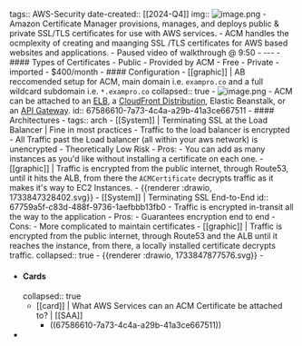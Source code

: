 tags:: AWS-Security
date-created:: [[2024-Q4]]
img:: ![image.png](../assets/image_1708455974022_0.png)
	- Amazon Certificate Manager provisions, manages, and deploys public & private SSL/TLS certificates for use with AWS services.
	- ACM handles the ocmplexity of creating and maanging SSL /TLS certificates for AWS based websites and applications.
	- Paused video of walkthrough @ 9:50
	- ---
	- #### Types of Certificates
		- Public - Provided by ACM - Free
		- Private - imported - $400/month
	- #### Configuration
		- [[graphic]] | AB reccomended setup for ACM, main domain i.e. `exampro.co` and a full wildcard subdomain i.e. `*.exampro.co`
		  collapsed:: true
			- ![image.png](../assets/image_1733846485211_0.png)
		- ACM can be attached to an [ELB]([[AWS-ELB]]), a [CloudFront Distribution]([[AWS-CF]]), Elastic Beanstalk, or an [API Gateway]([[AWS-Gateway]]).
		  id:: 67586610-7a73-4c4a-a29b-41a3ce667511
	- #### Architectures
		- tags:: arch
		- [[System]] | Terminating SSL at the Load Balancer | Fine in most practices
			- Traffic to the load balancer is encrypted
			- All Traffic past the Load balancer (all within your aws network) is unencrypted
			- Theoretically Low Risk
			- Pros:
				- You can add as many instances as you'd like without installing a certificate on each one.
			- [[graphic]] | Traffic is encrypted from the public internet, through Route53, until it hits the ALB, from there the `ACMCertificate` decrypts traffic as it makes it's way to EC2 Instances.
				- {{renderer :drawio, 1733847328402.svg}}
		- [[System]] | Terminating SSL End-to-End
		  id:: 67759a5f-c83d-488f-9736-1aefbbb13fb0
			- Traffic is encrypted in-transit all the way to the application
			- Pros:
				- Guarantees encryption end to end
			- Cons:
				- More complicated to maintain certificates
			- [[graphic]] | Traffic is encrypted from the public internet, through Route53 and the ALB until it reaches the instance, from there, a locally installed certificate decrypts traffic.
			  collapsed:: true
				- {{renderer :drawio, 1733847877576.svg}}
			-
- #### Cards
  collapsed:: true
	- [[card]] | What AWS Services can an ACM Certificate be attached to? | [[SAA]]
		- ((67586610-7a73-4c4a-a29b-41a3ce667511))
-